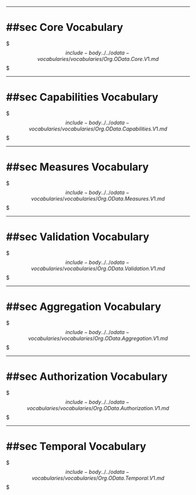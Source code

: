 
-------

# ##sec Core Vocabulary

$$$include-body ../../odata-vocabularies/vocabularies/Org.OData.Core.V1.md$$$

-------

# ##sec Capabilities Vocabulary

$$$include-body ../../odata-vocabularies/vocabularies/Org.OData.Capabilities.V1.md$$$

-------

# ##sec Measures Vocabulary

$$$include-body ../../odata-vocabularies/vocabularies/Org.OData.Measures.V1.md$$$

-------

# ##sec Validation Vocabulary

$$$include-body ../../odata-vocabularies/vocabularies/Org.OData.Validation.V1.md$$$

-------

# ##sec Aggregation Vocabulary

$$$include-body ../../odata-vocabularies/vocabularies/Org.OData.Aggregation.V1.md$$$

-------

# ##sec Authorization Vocabulary

$$$include-body ../../odata-vocabularies/vocabularies/Org.OData.Authorization.V1.md$$$

-------

# ##sec Temporal Vocabulary

$$$include-body ../../odata-vocabularies/vocabularies/Org.OData.Temporal.V1.md$$$

